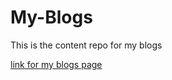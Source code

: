 # My-Blogs
This is the content repo for my blogs

[link for my blogs page](https://adiboy3112.github.io/adi4blogs.github.io/)
